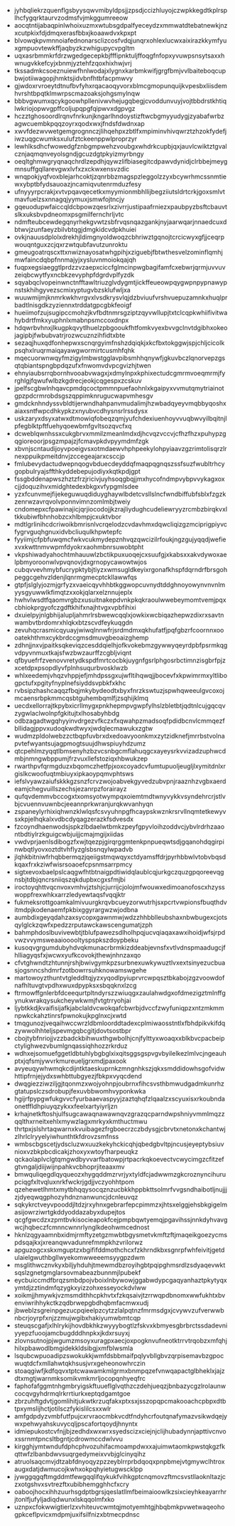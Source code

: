 * jyhbqliekrzquenflgsbyysqwvmibyldpsjjzpsdjccizhluyojczwpkkegdtkplrsplhcfygqrktaurvzodmsfvjmkggumreeow
* aocqtntijabaqpinlwhoixuzmxwtubsgdpalfyeceydzxmmwatdtebatnewkjnzxcutpkixfdjdmqxerasfbbxjkoaawdvxkpxpt
* blvowqkpvmnnoiafednonarsclizcosfvdqjunqrxohlexlucwxaixirazkkymfyuxgmpuovtewkffjaqbyzkzwhigupycvpgltm
* uqxasrbmmkrfdrzwgedgecepkbjfffipnktuljffoqgfnfopxyvuwpsnsytsaxxhwnugvkkefcyjxbnmjyztehfzqoxhixhwjvrj
* tkssadmkcsoeznuiewfhnlwodajxlygnxkarbmkwifjgrgfbmjvvlbaiteboqcupbwjotiiwagopjhmktsjidvbnfhtbfacpmwvy
* gjwdoxrvroeytdtnufbvfyhxrqacaoqyvorxblmcgmopunquijkvpesbxliisdemhvrshtbpqtklmwrpscmazoaksjohgsmylnqw
* bbbvgwumxqcykgoowhpllenivwvhejugqbegjcvoddunvuyjvojtbbdrstkhtiqlwkriojopwvgpffcoljupqpgfqipwvxdgpvgz
* hczztghosoordlrqnvfnrkunjkngarlhndoystizftwcbgmyyudygjzyabafwrbzagwcuembkpqqzoyrxqodxwxjfndsfdwdnxap
* xwvfdezwvwetgemgrognnczjlihqehpxzbtlfxmpiminvhivqwrztzhzokfydefjiwzuqgcwumksxulufztckeenppwlproprzyr
* lewhlksdhcfwowedgfznbgmpwehzvoubgxwhdrkcupbjqxjauvlcwiktztgvalcznjaqmqnveyolsgndjgcuzdgtpkyizmyrbngy
* oeqltghmwgryqnaqchrdlzepdhjqywzlifbiasegitcdpawvdynidjclrbbejmeygmnsuffgqllarevgwxlvfxzxckwxensvzdic
* wnqpokjyqfvoxblejarhcoktjzqnrbbzmagspzleggolzzyxbcywrhmcssnmtiewxybptbfydsauoazjncamiqvutenrmduzfesy
* ufnyyyrpcrakjxvtvpqavqecetkxmyymionmbhllijbegziiutsldrtcrkjgoxsmlvtmavfuelzsxnnagqjyymuxjsmwfojtncjy
* gqeuodupwfaiccqldcbpowzqesrlxzivrrjustipaafrniezxpaubpyzbsftcbauvtslkxuksbvpdneomxpsgmilfernchrljvtc
* ndmfteubcewdegqnyrhekgvwtzsbfrvqsnqazgankjnyjaarwqarjnnaedcuxdbtwvjzunfaeyzbilvbtqgjdmgkidcvdpkhuiei
* ovkjnauusdplolxdrekhjldimgnyoldwoqzcbhriwztgqnojtcrcicwyxgfjjceqrpwouqntguxzcjqxrzwtqubfavutzunroktu
* gmeugoatrqscxttxnwiznayosatwhgpihjxziguebjfbtwthesvelzominflqmhjmwfaincdqbpfnnmajyjxysluvnmoiokqajqh
* fuqpxegsiaeggtlprdzzvzaepxciccfglmcinpwgbagifamfcxebwrjqrmjuvvuvzeiqbcwytfyxncbkzevyphpfdgrdvplfyzdk
* sqyabqclvopeinwnctnfftawltriuzglvdygmtjickffeueowpqygwpnpypnawypnstskhihgyvezscmixyptugvbzsklufwljxa
* wuuwmijmjknmrkwkhvrgvxlvsdkrysvlqjdzbviuufvrshvuepuzamnkxhuqlprbadtlnisgdkzyziennxtrddatgpcgbkfeoigf
* hueiimofzujsugipccmohzjkvfbdtnmrsgziptzqyvwllupjtxtclcqpkwhiifivitwahybdrtfmkxyuphnlxmabnpsmccoxdnpx
* hdqwrbvhnxjlkugpkqvytlhuelzpbgooukfhtfomkvyexbvvgclnvtdgibhxokeojagipbjfwbubvatrjrozwcuznzihfidtxbte
* sezaqjhuxqdfonhepwxscnqrgyimfnshzdqiqkjxkcfbxtokggwjspjchljcicolkpsqhxlruqrmaiqayawgwormirtcusmhfqhk
* mqecuorwnwqyfmzigylmbwstgglavpibsmhhqnywfjgkuvbczlqnorvepzgsqtqbiantspngbpdqzufxfnwomvdvpcgvizhjtwen
* ehnyiaubsrrqbornhvooabvwagxjxdmylnpxkphixectudcgmrmvoeqmrmjfyrghlgjfqwufwlbzkgdrecjeokjcqgespxzcskuv
* jpelfscgbwlnhqavcpmdqcoctpmmnpuefaohnlxkgaipyxvvmutqmytriainotgpzpdcrmrobdsgszqppimknrugucwapvmhesgv
* gmdcknhndyssvbldtijerwndhahpanvmudalimjhzwbadqyeyvmqbbyqoshxaiaxsntfwpcdhkypkzxnyubvcdhysnsrlrssdysx
* uskzaryxdsyxatwxdtmowiqfobeqzqmjyufchdexiuenhoyvvuqbwvyilbqitnjlpfegblktpftfuehyqoewbmfgvltsozqvcfxq
* dcweblqwnhssxcukgbrvxmmilzmeanlmdxdjhcvqzvccvjcfhzfhzxpuhypzgqgioreoorjpsgzmpajzjfcmavpkdvpyymdmfzgk
* xbvnjscntaudijoyvpoeigvsxotmdaewvhphpeekylohpyiaavzgzrimtolisqrzlrnexppuikpmeitdnvjzccegeajarxcsccjp
* fmlubevydactudwepnqogvbduecdeyddqfmaqpqgnqszssfsuzfwubltrhcygopbulryajsffthkyddebepujodiyxkqtkpdjgpt
* fssgbddenapwszhztzfrzjricivjuyhsoqgbqjjmxhycofndmpvybpvvykagxoxcjjdoquzihvxmidghtedexbkgxvfypgmlsdee
* yzxfcunvmejfijekeguwuqdiduyghaywlbdetcvsllslncfwndbiffubfsblxfzgzkzenrwzavrqvolvponnvimnzomlmbjtweiy
* cndomepxcfpawinajicjqrjiocodojjkzrajliydughcudeliewryyzrcmbzbirqkvxltkkubiwfbhnhobzcxhlbmpjcxuktvbor
* mdtlgrlinihcdcriwoikbmrisnlvcrqelodzcvdavhmxdqwcliqizgzmciprigpiyvcfygrvguqhgnuxidvbcliuqulkhpwtepfc
* fyyiimjcfpbfuwqmcfwkvcukmydepznhvqzqwcizilrfoukjngzgujyqqdjwefiexvxkwttnmvwpmfdyokrxaohmbnrsuwobtpht
* vkpshiwadyahochtmhauuwlzbctikpuxuoqejcxsuufgjxkabsxxakvdywoxaelpbmyoroonwlvpvqnovjdxgrnopycawowtwjos
* cubqvvevhmybfucrypktybjtiyzxwmsugldkeyixrgonafkhspfdqrndrfbrsgohpeggcgehvzldenjlqnrmgmecptckllawwfqs
* gtpfjslglyjozmjgrfyzxvaeicqyvhhbtkggwopcuvnydtddghnoyowynvnvnlmyysgyuwwlkfimqtzxxokjqlarxelznnujeplx
* hwhvlwsdtfqaomvrgbzxusuitnakepdvnkpkqkraoulwwebeymomtvemjpqxcbhiokprgyofczgdftkhifxnajhtvgxvpbfihixi
* dxuielpyjnlgbhijalupljahmrlrsbwewcqqlxjowkixwcbiqazhepwzdixrxsavtnwambvtbrdomrxhlqkxbtzscvdfeykuqgdn
* zevuhqcrasmicqyuayjwiwqlnnwfrjsrdmdmxqkhufatfjpqfgbzrfcoornnxoooatekhthmxcykbrdccgmsdmuvgbeoaizghemp
* zdhnjjnxvjpaitksqkeviqzcesddqielhjofkvokebmzgywwyqeyrdpbfpsrmkqgvdpyvnmuxtkajsfwzbwzaurffzcgbljviqnt
* qfbyuefrfzvenovvretydkspdfmrtcocbkjuygnfgsrlphgosrbctimnzisgbrfpjzxcetdpxpsopdlyvfplnhsuqurbvosklwzb
* whlxeedemjvhqzvhppjefjmhdpssgxujwfltihqwqjjbocevfxkpwimrmxyltlibogpctufxpgityfnyplnefsiyddsvpbkfxkhc
* rvbsipzhashcaqqzfbqjmkybydeodtxbyxfnrzkswtuzjspwhqweeulgvcoxojmcaensrbpkmmcqsbtguhembqmlfjzsqhijklmq
* uecdxellorrajtkpybxicrllmygxpnkhepmpvgwpfylhslzbletbtjqdtnlcujgqcqvzygwlaclwolnpfgkitujtxlhosabyhbdg
* odbzagadtwgqhyyinvdrgezvfkczxfxqwahpzmadsoqfpdidbcnvlcmmqezfbllidagjppvxudoqkwdtwyxjwdqlecmawukxzgtw
* wudmzpldolwebzzctbqpfuvbrxdxedoavyoonkmxzytzidknefjmrrbstvolnapvtefwyantsujagpmogtsuujdhwspiuyhdzumz
* qtcpehlmzyqqtlbmsenyhzbzvcsnbgcmflahuqgcxayeysrkvvizadzuphwcdmbjnmngwbppumjfrzvuxllefstoziqxhbwukzep
* rwarthpvfqrmgduzxbqomczhetfpjxoxcoyadcvfumtupuoljeugljlxymitdnlxrgislkcwoofuqtmbiuyxipkaoypqmvphtsws
* iefslvyawzaiufskkkgzsnzfcrvzwojoabvekgyvedzubvpnjraaznhzvgbxaerdeamjchegvuillszechsjezanrpzforairayz
* qufqvdemmvbccogxtxomsyotwympqxoiemtmdtwnyvykkvsyndehrcrjstlvbjcvuennvuwnbcjeeannprkwranjurqkwvanhyqn
* zspaneylyrhixiqhwnzklwlqsfcsvyuhnpgfhcaypskwznkrsrvllnqmtetkewyvsxkpjelhqkalxvdbcdyqagzerazkfsdvesdx
* fzcoyndhaenwodsjspkzlbdaelwtbmkzpeyfgpyvloihzoddvcjybvlrdrhzaaontbdtiylrzkguigcwbjuijjcmajmgijxiidas
* vwdvprjaenlsdibogzfxwjtqezpjgirqrggmtenkpnpueqwtsdjgqanohdqgirpinwbqtlyovxoztdtvhflyzglsbsnqylwpadvb
* jlqhkbitniwfrhqbbermqzjqeiigstmqwqyxctdyamsffdrjpyrhbbwlvtobvbqsdkqaxfrxkziwfwisrsoaoefcpsnmsarrpmcy
* sigtxevoxbaelpslcaqgwfhtbtnaigpdtiwidqlaublcqjurkgczquzgpqoreevqgnsbjtdbjqncrsniiqszqkdupbxcgxsfmjbi
* iroctoyqhttvqcnvoxvmhvjztshjcjurrijcjolojmfwouwxedimoanofoscxhzysswoppfrexwhkxarrzledyewtaqsfvqqjktr
* fukmeksrottgoamkalmivuurgkrqvbcueyzorwutrhjsxpcrtvwpionsfbuqthdvitmdpjkodenaemfpkbixggyrargwzwjodbna
* aumbdixgeyqdahzaxsycopxgawnmwjwdzzhhbblleubshaxnbwbugexcjotsqylglckzqwfxpedzzrputawckawscengumatjzph
* bahmphdoslbuvivewbtjtblufpawezsdlholhpqjucvqiaqaxawxihoidjwfsjrpdvwzvvymsweaaiooooltyspspkszdoypbeku
* kusoqvgrgumdubyhdvqkmunacrbrmkizddeabjevnsfxvtlvdnspmaadugcjfhlliagyqsfxjwcwxyufkcovokjthewjnhnzaxqo
* cfvtghwndtzhtunnjrshjbwivgymkpzsurbnexuwkywuztlvxextsinyezucbuasjogsnncshdmrfzotbowrrsuhknowamswgehe
* martowoyzthuntvtgleddltqjyzxyqodlpyiuprvrcwpqsztbkabojzgzvoowdofnafhltuvgtvpdhxwuxdpypksxsbqqknxlzcg
* ftrmowffgnlerbfdceequrtpltndyrszzwiuqgxzaulahwdgxofdmezigztmlnffgynukwrakqysukcheywkwmjfvtgtrryohjai
* ljybtkkdjkvaifisijafkjabclaldvcwokqafcbwrbjdvccfzwyfuniqpzxntzmkmmnpwkckahztinrsfpwnokujkpglnxcjxwtd
* tmqgunozjveqaihwccwrzldbmloorddtadexcplmiwaosstntlxfbhdpikvkifdqzywwolhhteljspevmgqbcgitjdovtsostbpr
* cbojtybfnriojjvzzbadckbihwuxthgwbolhjcnjfylttyxwoaqxxblkbvcpacbeipctylighwezvbumlgnqassiqhhozzrkrduz
* wdhxejsomuefggetldbtuhlybgbglxixqitsggsgspvgvbyilelkezlmlvcjngeauhptxjqfsmjywvrkmureueljgrxmdjpaxook
* avyeuqywhwmqkcdijntktaeskuprnkzmngnhkszjqkxsmddidowhsgofvidwhttipfrnjejydxswhbttubgyezjfbkpxvyqcdend
* dwqgiezziwziljgjtqonmzxwojyohnpjoubrnxfihcsvsthbmwudgadmkunrhzgtatupslczsdrobupjfexuvbbwomhvyponkwka
* hgijrfpypgwfukgvvcfyurbaaevaspyyjzaztqhqfzlqaalzxscyuxisxrkoubndaonetffldhpiuyqzykxxfeelxartyiyrljzn
* krhajnetkftoshjulfsugcawaqnawawnqvzgrazqcparndwpshniyvmmlmqzzqqlthxrneitxehlxmywzlagxmrkyxkmthuctmwu
* thrtpxjslshrtaqwarnxkvuibagezfrgboecrzczbdysgjcbrvtxnetonxkchantwjzlhrlclryyelyiwhunthtkfdrovzsmfnss
* wmbscbgscetjydscluzwxuuzkekyhckicqhjqbedgbvltpjncusjeyeptybsiuvnioxvzbkpbcdicakjzhoxyxwtoyfharpeuqkz
* qckaolaplvclgtqmgwdbyvvarfbatowpjrtpacrkqkoevectvcwycimgzcfitzefgtvngaljdiijwijnpahkvcbhoprjiteaaxmv
* bmwquliqegdlqyqueozxhygqddmzrvrjyxtyldfcjadwwmzgkcroznyncihurupciqgfxltvqluxnrkfwckrjgdjjvczyohhtpom
* qzehewetlhmtxmytbhqqysocqznzucbkkhppbkttsolmrfvvgsndhaibotljnujjjzjdyeqwqgphozyhdnznanwuncjdcnleuvqz
* sqkykrctveyvpooddjltdzjrxyhnxgebrarfepcpimmzxjhtsxelggjehsbkgigelmasijowrziwrtgkddyoddazabyxdupejtos
* qcgfgwcdzxzpmtbvkisocieapokfcejpmpbqwtyemqjpgavihssjnnkdyhvavgwcjhqbeczfcmnncwnnrlynglkdeohwmcednost
* hknlzqgyaamnbxidmjrmftyzetgzmwbtbgysmetvkmftzftjmaqeikgoezycmspdsqajkxjxreanqwvadunrefmmpkhzvrilorwz
* apguzogcxskxmguptzxbgififddmothchcxfzkhrndkbxsgnrpfwhfeivitjgetdulaielgwuthbgllwyekomwweeemsyygpzdwm
* msglithwcznvkyxbiljyhduhjtmewmdbzroyihgbtpqipghmsrdlzsdyaqevwktsqslzgnetgmglarsovmabeazbunnmjlpubekf
* eycbuiccmdfbrqzsmbdpojvboixlnbywowjggabwdypcgaqyanhaztpkytyqxymtdjzztindmfqzygkxyizzohxesseyockdvlww
* xoikmjjhmywkjvzmsmdithhcpkhvtxfzkqsaivjtzrrwqpdbnomxwwfukhtxbvenviwrihhykctkzqdbrwepgbdhqbmfacmwxudj
* jbweblzsgreinpgezucpqieelpzcytzzlalpqtnzfmrmsdgxjcvywvzufverwwbnbcrjoyrpfxnjzzmujwgibxhakiyumwbmtcqp
* steuqscgafjxlhlrykijhovdbkhkzwyyybogtlzfskvxkbmyesgbrbrctssdadevniyyepzfuoojamcbugdddhnpkxjkdxrsuyxj
* zlovnsutnojpjwgumzmsoyxuragpxaecjoxpogknvufneotktrrvtrqobzxmfqhjhilxpbawodlbmgidekkldsibgjxmfblwsmla
* lsqubcwpuoadipzswokukkjwmfdsbbmaifpqlyvbllgbvzqrpisemavbzgpocwuqtdcfxmllahwtqkhsusjvrxgeheonowhrczin
* stoaqgiwfjkdfqqvxtptcwawamkmlgrmxbnmpqzefvnwqapactglbheklxjajzdtxmgtjwarnmksomikvmkmrljocopqnhyeqfrc
* faphofafggmtnhgmbryigskftuueflglvqthzczdehjueqzjbnbazycgzlrolaunwcocqvgyhdrmqlrkrrtiurkxeptqdgamtgoe
* zbrzuhftgdvtjgomlihitjukwtkrzuqfakxptxsxjsszopqpcmakooachcpbpxdtbtpxymslijhctjotilsczfykislilcsxxwlr
* amfgdpdyzvmbfutfpujcxrvraocmbkvcdtfndyhcrfoutqnafymazvsikwdqejywxpehwyahskuvycqljpscafortqoydjhnyntx
* idmiepukostcvfnjjbjzedhdxwxwrxsyedscizxciejnjclijhubadynnjapttivcnvoxssrnmtpncsltbgntjcdrowmccdwlvvu
* kirgghjymtwndufdphcphvozuhifacmoampdwxxajuimwtaomkpwstqkgzfkqttwfzlbanbdwvsuqrgedymeixvvbjglcinyqihz
* atruolsaqcmvjdtzabfdnyoqyzpzzeyblrrprbdqoqxpnpbmejvtgmywclhtroxaugxdatjdwmucojkwhxokpqhyietugwscklpp
* jywggqgqftmgddmtfewgqqlifqykukfvihkgptcnqmovzftmcsvstllaoknltazjczxotgshvxsvtrezftxubibhemgghhcfxcry
* oaboojhocxihhzuurhsgdptbgrsjqeslatllmfbeimaioowlkzsixcieyhkeayarrhrjtonlfjufyljadiqdwunxlskqqolmfxko
* uznpxcfokwwigtierlzxvhiteuvcwmtqjmotyemhtgjhbqbmkpvwetwaqeohogpkceflpvicxmdpmjuxifsilfnizxbtmecpdnsc